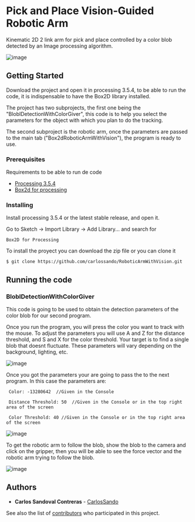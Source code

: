 # Pick and Place Vision-Guided Robotic Arm
Kinematic 2D 2 link arm for pick and place controlled by a color blob detected by an Image processing algorithm.

![image](https://user-images.githubusercontent.com/29716233/136808799-4d03863d-6508-4bb3-a105-9fadffd595cb.png)

## Getting Started

Download the project and open it in processing 3.5.4, to be able to run the code, it is indispensable to have the Box2D library installed. 

The project has two subprojects, the first one being the "BloblDetectionWithColorGiver", this code is to help you select the parameters for the object with which you plan to do the tracking.

The second subproject is the robotic arm, once the parameters are passed to the main tab ("Box2dRoboticArmWithVision"), the program is ready to use.

### Prerequisites

Requirements to be able to run de code
- [Processing 3.5.4](https://processing.org/)
- [Box2d for processing](https://github.com/shiffman/Box2D-for-Processing)

### Installing

Install processing 3.5.4 or the latest stable release, and open it.

Go to Sketch -> Import Library -> Add Library... and search for

    Box2D for Processing

To install the proyect you can download the zip file or you can clone it

    $ git clone https://github.com/carlossando/RoboticArmWithVision.git

## Running the code
### BloblDetectionWithColorGiver

This code is going to be used to obtain the detection parameters of the color blob for our second program. 

Once you run the program, you will press the color you want to track with the mouse. To adjust the parameters you will use A and Z for the distance threshold, and S and X for the color threshold. Your target is to find a single blob that doesnt fluctuate. These parameters will vary depending on the background, lighting, etc.


![image](https://user-images.githubusercontent.com/29716233/136818668-fed2a0e8-d0f9-4e92-a2eb-85e35b014bc3.png)

Once you got the parameters your are going to pass the to the next program. In this case the parameters are:

     Color: -13280642  //Given in the Console
     
     Distance Threshold: 50  //Given in the Console or in the top right area of the screen
     
     Color Threshold: 40 //Given in the Console or in the top right area of the screen
     
![image](https://user-images.githubusercontent.com/29716233/136819330-5a16b9fe-c730-419b-9f74-377b25237f7e.png)

To get the robotic arm to follow the blob, show the blob to the camera and click on the gripper, then you will be able to see the force vector and the robotic arm trying to follow the blob.

![image](https://user-images.githubusercontent.com/29716233/136820710-db1de3d7-c7bf-4941-9eab-6a938aaf8843.png)


## Authors

  - **Carlos Sandoval Contreras** -
    [CarlosSando](https://github.com/carlossando)

See also the list of
[contributors](https://github.com/carlossando/RoboticArmWithVision/graphs/contributors)
who participated in this project.
